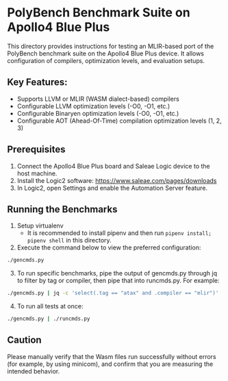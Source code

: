 # PolyBench Benchmark Suite on Apollo4 Blue Plus

This directory provides instructions for testing an MLIR-based port of the
PolyBench benchmark suite on the Apollo4 Blue Plus device. It allows 
configuration of compilers, optimization levels, and evaluation setups.

## Key Features:
- Supports LLVM or MLIR (WASM dialect-based) compilers
- Configurable LLVM optimization levels (-O0, -O1, etc.)
- Configurable Binaryen optimization levels (-O0, -O1, etc.)
- Configurable AOT (Ahead-Of-Time) compilation optimization levels (1, 2, 3)

## Prerequisites
1.	Connect the Apollo4 Blue Plus board and Saleae Logic device to the host machine.
2.	Install the Logic2 software: https://www.saleae.com/pages/downloads
3.	In Logic2, open Settings and enable the Automation Server feature.

## Running the Benchmarks
1. Setup virtualenv
	- It is recommended to install pipenv and then run `pipenv install; pipenv shell` in this directory.
2.	Execute the command below to view the preferred configuration:
```sh
./gencmds.py
```
3. To run specific benchmarks, pipe the output of gencmds.py through jq to filter by tag or compiler, then pipe that into runcmds.py. For example:
```sh
./gencmds.py | jq -c 'select(.tag == "atax" and .compiler == "mlir")' | ./runcmds.py
```
4. To run all tests at once:
```sh
./gencmds.py | ./runcmds.py
```

## Caution
Please manually verify that the Wasm files run successfully without errors (for
example, by using minicom), and confirm that you are measuring the intended
behavior.
